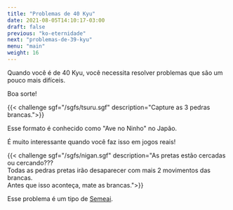 ```yaml
---
title: "Problemas de 40 Kyu"
date: 2021-08-05T14:10:17-03:00
draft: false
previous: "ko-eternidade"
next: "problemas-de-39-kyu"
menu: "main"
weight: 16
---
```


Quando você é de 40 Kyu, você necessita resolver problemas que são um pouco mais difíceis.

Boa sorte!

{{< challenge sgf="/sgfs/tsuru.sgf" description="Capture as 3 pedras brancas.">}} 

Esse formato é conhecido como "Ave no Ninho" no Japão.

É muito interessante quando você faz isso em jogos reais!


{{< challenge sgf="/sgfs/nigan.sgf" description="As pretas estão cercadas ou cercando???<br />Todas as pedras pretas irão desaparecer com mais 2 movimentos das brancas.<br />Antes que isso aconteça, mate as brancas.">}} 

Esse problema é um tipo de [Semeai](/problemas-de-43-kyu).

